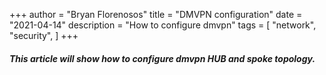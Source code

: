 +++
author = "Bryan Florenosos"
title = "DMVPN configuration"
date = "2021-04-14"
description = "How to configure dmvpn"
tags = [
    "network",
    "security",
]
+++

##### This article will show how to configure dmvpn HUB and spoke topology.

